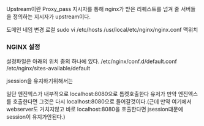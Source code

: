 Upstream이란
Proxy_pass 지시자를 통해 nginx가 받은 리퀘스트를 넘겨 줄 서버들을 정의하는 지시자가 upstream이다.



















도메인 네임 변경 로컬 sudo vi /etc/hosts
/usr/local/etc/nginx/nginx.conf 맥위치


### NGINX 설정
설정파일은 아래의 위치 중의 하나에 있다.
/etc/nginx/conf.d/default.conf
/etc/nginx/sites-available/default



jsession을 유지하기위해서는


일단 엔진엑스가 내부적으로 localhost:8080으로 톰켓호출한다
유저가 만약 엔진엑스를 호출한다면 그것은 다시 localhost:8080으로 들어갈것이다.(근데 만약 여기에서 webserver도 거치지않고 바로 localhost:8080을 호출한다면 jsession떄문에 session이 유지가안된다.)
